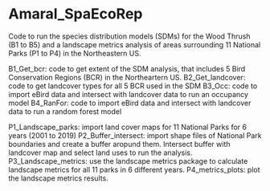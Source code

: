 # Amaral_SpaEcoRep
 
Code to run the species distribution models (SDMs) for the Wood Thrush (B1 to B5) and a landscape metrics analysis of areas surrounding 11 National Parks (P1 to P4) in the Northeastern US.

B1_Get_bcr: code to get extent of the SDM analysis, that includes 5 Bird Conservation Regions (BCR) in the Northeartern US.
B2_Get_landcover: code to get landcover types for all 5 BCR used in the SDM
B3_Occ: code to import eBird data and intersect with landcover data to run an occupancy model
B4_RanFor: code to import eBird data and intersect with landcover data to run a random forest model

P1_Landscape_parks: import land cover maps for 11 National Parks for 6 years (2001 to 2019)
P2_Buffer_intersect: import shape files of National Park boundaries and create a buffer aropund them. Intersect buffer with landcover map and select land uses to run the analysis.
P3_Landscape_metrics: use the landscape metrics package to calculate landscape metrics for all 11 parks in 6 different years.
P4_metrics_plots: plot the landscape metrics results.
